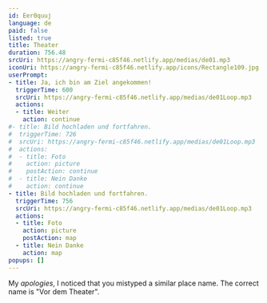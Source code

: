 ```yaml
---
id: Eer0quuj
language: de
paid: false
listed: true
title: Theater
duration: 756.48
srcUri: https://angry-fermi-c85f46.netlify.app/medias/de01.mp3
iconUri: https://angry-fermi-c85f46.netlify.app/icons/Rectangle109.jpg
userPrompt:
- title: Ja, ich bin am Ziel angekommen!
  triggerTime: 600
  srcUri: https://angry-fermi-c85f46.netlify.app/medias/de01Loop.mp3
  actions:
  - title: Weiter
    action: continue
#- title: Bild hochladen und fortfahren.
#  triggerTime: 726
#  srcUri: https://angry-fermi-c85f46.netlify.app/medias/de01Loop.mp3
#  actions:
#  - title: Foto
#    action: picture
#    postAction: continue
#  - title: Nein Danke
#    action: continue
- title: Bild hochladen und fortfahren.
  triggerTime: 756
  srcUri: https://angry-fermi-c85f46.netlify.app/medias/de01Loop.mp3
  actions:
  - title: Foto
    action: picture
    postAction: map
  - title: Nein Danke
    action: map
popups: []
---
```

My *apologies*, I noticed that you mistyped a similar place name. The correct name is "Vor dem Theater".

